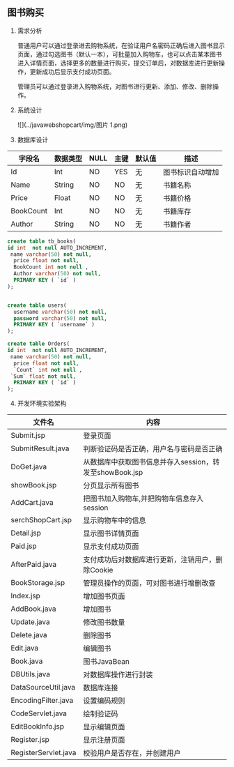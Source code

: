## 图书购买

1. 需求分析

   普通用户可以通过登录进去购物系统，在验证用户名密码正确后进入图书显示页面，通过勾选图书（默认一本），可批量加入购物车，也可以点击某本图书进入详情页面，选择更多的数量进行购买，提交订单后，对数据库进行更新操作，更新成功后显示支付成功页面。

   管理员可以通过登录进入购物系统，对图书进行更新、添加、修改、删除操作。

2. 系统设计

   ![](../javawebshopcart/img/图片 1.png)

3. 数据库设计

| 字段名    | 数据类型 | NULL | 主键 | 默认值 | 描述             |
| --------- | -------- | ---- | ---- | ------ | ---------------- |
| Id        | Int      | NO   | YES  | 无     | 图书标识自动增加 |
| Name      | String   | NO   | NO   | 无     | 书籍名称         |
| Price     | Float    | NO   | NO   | 无     | 书籍价格         |
| BookCount | Int      | NO   | NO   | 无     | 书籍库存         |
| Author    | String   | NO   | NO   | 无     | 书籍作者         |

   ```sql
   create table tb_books(
   id int  not null AUTO_INCREMENT,
    name varchar(50) not null,
     price float not null,
     BookCount int not null ,
     Author varchar(50) not null,
     PRIMARY KEY ( `id` )
   );
   
   
   create table users(
     username varchar(50) not null,
     password varchar(50) not null,
     PRIMARY KEY ( `username` )
   );
   
   create table Orders(
   id int  not null AUTO_INCREMENT,
    name varchar(50) not null,
     price float not null,
     `Count` int not null ,
   	`Sum` float not null,
     PRIMARY KEY ( `id` )
   );
   
   ```



4. 开发环境实验架构

| **文件名**           | **内容**                                                |
| -------------------- | ------------------------------------------------------- |
| Submit.jsp           | 登录页面                                                |
| SubmitResult.java    | 判断验证码是否正确，用户名与密码是否正确                |
| DoGet.java           | 从数据库中获取图书信息并存入session，转发至showBook.jsp |
| showBook.jsp         | 分页显示所有图书                                        |
| AddCart.java         | 把图书加入购物车,并把购物车信息存入session              |
| serchShopCart.jsp    | 显示购物车中的信息                                      |
| Detail.jsp           | 显示图书详情页面                                        |
| Paid.jsp             | 显示支付成功页面                                        |
| AfterPaid.java       | 支付成功后对数据库进行更新，注销用户，删除Cookie        |
| BookStorage.jsp      | 管理员操作的页面，可对图书进行增删改查                  |
| Index.jsp            | 增加图书页面                                            |
| AddBook.java         | 增加图书                                                |
| Update.java          | 修改图书数量                                            |
| Delete.java          | 删除图书                                                |
| Edit.java            | 编辑图书                                                |
| Book.java            | 图书JavaBean                                            |
| DBUtils.java         | 对数据库操作进行封装                                    |
| DataSourceUtil.java  | 数据库连接                                              |
| EncodingFilter.java  | 设置编码规则                                            |
| CodeServlet.java     | 绘制验证码                                              |
| EditBookInfo.jsp     | 显示编辑页面                                            |
| Register.jsp         | 显示注册页面                                            |
| RegisterServlet.java | 校验用户是否存在，并创建用户                            |
